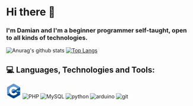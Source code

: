 # Hi there 👋

### I'm Damian and I'm a beginner programmer self-taught, open to all kinds of technologies.

![Anurag's github stats](https://github-readme-stats.vercel.app/api?username=DamianoK89&show_icons=true&theme=vue)
[![Top Langs](https://github-readme-stats.vercel.app/api/top-langs/?username=DamianoK89&layout=compact&theme=vue)](https://github.com/anuraghazra/github-readme-stats)

<h2 align="left">💻 Languages, Technologies and Tools:</h2>
<p align="left"> <img src="https://raw.githubusercontent.com/devicons/devicon/master/icons/cplusplus/cplusplus-original.svg" alt="cplusplus" width="40" height="40"/> <img src="https://upload.wikimedia.org/wikipedia/commons/3/31/Webysther_20160423_-_Elephpant.svg" alt="PHP" width="55" height="55"/> <img src="https://www.vectorlogo.zone/logos/mysql/mysql-official.svg" alt="MySQL" width="55" height="55"/> <img src="https://cdn.worldvectorlogo.com/logos/python-5.svg" alt="python" width="38" height="38"/> <img src="https://cdn.worldvectorlogo.com/logos/arduino-1.svg" alt="arduino" width="40" height="40"/> <img src="https://cdn.worldvectorlogo.com/logos/git-icon.svg" alt="git" width="40" height="40"/> </p> 



